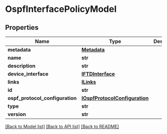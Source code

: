 # OspfInterfacePolicyModel

## Properties
Name | Type | Description | Notes
------------ | ------------- | ------------- | -------------
**metadata** | [**Metadata**](Metadata.md) |  | [optional] 
**name** | **str** |  | [optional] 
**description** | **str** |  | [optional] 
**device_interface** | [**IFTDInterface**](IFTDInterface.md) |  | [optional] 
**links** | [**ILinks**](ILinks.md) |  | [optional] 
**id** | **str** |  | [optional] 
**ospf_protocol_configuration** | [**IOspfProtocolConfiguration**](IOspfProtocolConfiguration.md) |  | [optional] 
**type** | **str** |  | [optional] 
**version** | **str** |  | [optional] 

[[Back to Model list]](../README.md#documentation-for-models) [[Back to API list]](../README.md#documentation-for-api-endpoints) [[Back to README]](../README.md)


